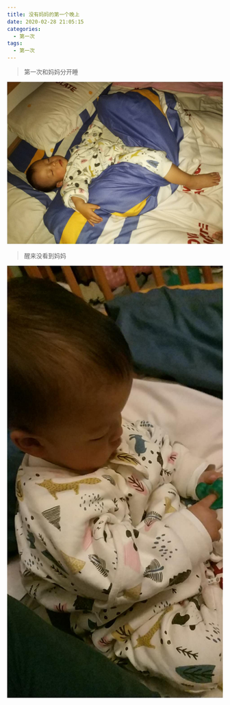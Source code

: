 ```yaml
---
title: 没有妈妈的第一个晚上
date: 2020-02-28 21:05:15
categories: 
  - 第一次
tags:
  - 第一次
---
```



> 第一次和妈妈分开睡

![爸爸回家后](/images/first-ngint-without-mother/dad-back.jpg)

<!---more-->

> 醒来没看到妈妈

![想妈妈了](/images/first-ngint-without-mother/miss-mom.jpg)
